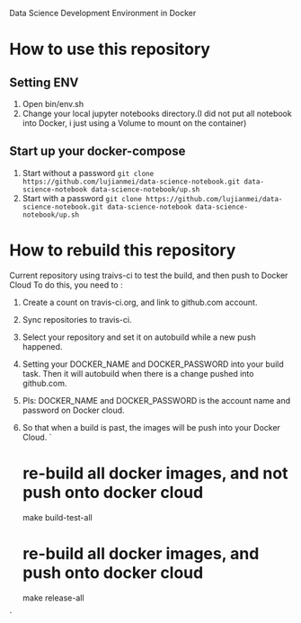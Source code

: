 Data Science Development Environment in Docker
# How to use this repository

## Setting ENV ##
   1. Open bin/env.sh
   2. Change your local jupyter notebooks directory.(I did not put all notebook into Docker, i just using a Volume to mount on the container)
   
## Start up your docker-compose ##
   1. Start without a password
`
git clone https://github.com/lujianmei/data-science-notebook.git data-science-notebook
data-science-notebook/up.sh
`
   2. Start with a password
`
git clone https://github.com/lujianmei/data-science-notebook.git data-science-notebook
data-science-notebook/up.sh
`
# How to rebuild this repository

  Current repository using traivs-ci to test the build, and then push to Docker Cloud
  To do this, you need to :
  1. Create a count on travis-ci.org, and link to github.com account.
  2. Sync repositories to travis-ci.
  3. Select your repository and set it on autobuild while a new push happened.
  4. Setting your DOCKER_NAME and DOCKER_PASSWORD into your build task. Then it will autobuild when there is a change pushed into github.com.
  5. Pls: DOCKER_NAME and DOCKER_PASSWORD is the account name and password on Docker cloud.
  6. So that when a build is past, the images will be push into your Docker Cloud.
`

      # re-build all docker images, and not push onto docker cloud 
       make build-test-all
      # re-build all docker images, and push onto docker cloud 
       make release-all

`



